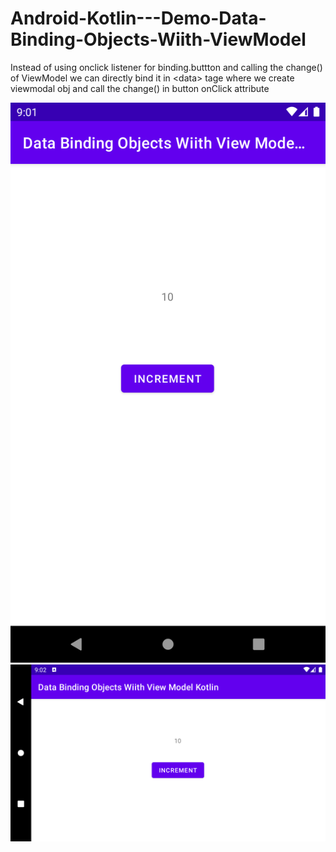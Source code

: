 # Android-Kotlin---Demo-Data-Binding-Objects-Wiith-ViewModel

Instead of using onclick listener for binding.buttton and calling the change() of ViewModel we can directly bind it in &lt;data> tage where we create viewmodal obj and call the change() in  button onClick attribute

![1](https://github.com/VaibhavMojidra/Android-Kotlin---Demo-Data-Binding-Objects-Wiith-ViewModel/blob/master/screenshots/1.png)
![2](https://github.com/VaibhavMojidra/Android-Kotlin---Demo-Data-Binding-Objects-Wiith-ViewModel/blob/master/screenshots/2.png)
